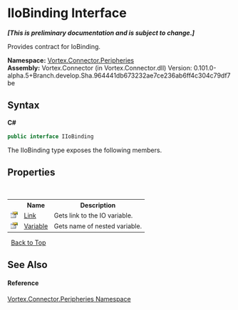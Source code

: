 # IIoBinding Interface
 _**\[This is preliminary documentation and is subject to change.\]**_

Provides contract for IoBinding.

**Namespace:**&nbsp;<a href="N_Vortex_Connector_Peripheries.md">Vortex.Connector.Peripheries</a><br />**Assembly:**&nbsp;Vortex.Connector (in Vortex.Connector.dll) Version: 0.101.0-alpha.5+Branch.develop.Sha.964441db673232ae7ce236ab6ff4c304c79df7be

## Syntax

**C#**<br />
``` C#
public interface IIoBinding
```

The IIoBinding type exposes the following members.


## Properties
&nbsp;<table><tr><th></th><th>Name</th><th>Description</th></tr><tr><td>![Public property](media/pubproperty.gif "Public property")</td><td><a href="P_Vortex_Connector_Peripheries_IIoBinding_Link.md">Link</a></td><td>
Gets link to the IO variable.</td></tr><tr><td>![Public property](media/pubproperty.gif "Public property")</td><td><a href="P_Vortex_Connector_Peripheries_IIoBinding_Variable.md">Variable</a></td><td>
Gets name of nested variable.</td></tr></table>&nbsp;
<a href="#iiobinding-interface">Back to Top</a>

## See Also


#### Reference
<a href="N_Vortex_Connector_Peripheries.md">Vortex.Connector.Peripheries Namespace</a><br />